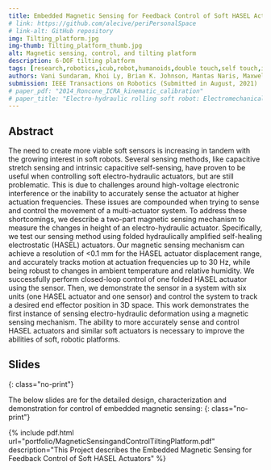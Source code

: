 ```yaml
---
title: Embedded Magnetic Sensing for Feedback Control of Soft HASEL Actuators
# link: https://github.com/alecive/periPersonalSpace
# link-alt: GitHub repository
img: Tilting_platform.jpg
img-thumb: Tilting_platform_thumb.jpg
alt: Magnetic sensing, control, and tilting platform
description: 6-DOF tilting platform
tags: [research,robotics,icub,robot,humanoids,double touch,self touch,inverse kinematics,denavit-hartenberg,dh parameters,ipopt,optimization,cognitive robotics,body representations,icra,icra 2014,body schema,open source,github]
authors: Vani Sundaram, Khoi Ly, Brian K. Johnson, Mantas Naris, Maxwell P. Anderson, J. Sean Humbert, Nikolaus Correll Mark Rentschler.
submission: IEEE Transactions on Robotics (Submitted in August, 2021)
# paper_pdf: "2014_Roncone_ICRA_kinematic_calibration"
# paper_title: "Electro-hydraulic rolling soft robot: Electromechanical Design, hybrid dynamic modeling, and model predictive control"
---
```

## Abstract

The need to create more viable soft sensors is increasing in tandem with the growing interest in soft robots. Several sensing methods, like capacitive stretch sensing and intrinsic capacitive self-sensing, have proven to be useful when controlling soft electro-hydraulic actuators, but are still problematic. This is due to challenges around high-voltage electronic interference or the inability to accurately sense the actuator at higher actuation frequencies. These issues are compounded when trying to sense and control the movement of a multi-actuator system. To address these shortcomings, we describe a two-part magnetic sensing mechanism to measure the changes in height of an electro-hydraulic actuator. Specifically, we test our sensing method using folded hydraulically amplified self-healing electrostatic (HASEL) actuators. Our magnetic sensing mechanism can achieve a resolution of <0.1 mm for the HASEL actuator displacement range, and accurately tracks motion at actuation frequencies up to 30 Hz, while being robust to changes in ambient temperature and relative humidity. We successfully perform closed-loop control of one folded HASEL actuator using the sensor. Then, we demonstrate the sensor in a system with six units (one HASEL actuator and one sensor) and control the system to track a desired end effector position in 3D space. This work demonstrates the first instance of sensing electro-hydraulic deformation using a magnetic sensing mechanism. The ability to more accurately sense and control HASEL actuators and similar soft actuators is necessary to improve the abilities of soft, robotic platforms.

## Slides
{: class="no-print"}

The below slides are for the detailed design, characterization and demonstration for control of embedded magnetic sensing:
{: class="no-print"}

{% include pdf.html url="portfolio/MagneticSensingandControlTiltingPlatform.pdf" description="This Project describes the Embedded Magnetic Sensing for Feedback Control of Soft HASEL Actuators" %}